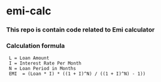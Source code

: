 # emi-calc
### This repo is contain code related to Emi calculator
### Calculation formula
```
 L = Loan Amount
 I = Interest Rate Per Month 
 N = Loan Period in Months
 EMI  = (Loan * I) * ((1 + I)^N) / ((1 + I)^N) - 1))
```